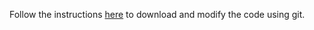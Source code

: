 Follow the instructions [here](https://github.com/OSU-CEOAS-Schmittner/UVic2.9/wiki) to download and modify the code using git.

